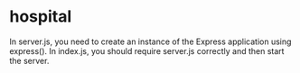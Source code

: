 # hospital
In server.js, you need to create an instance of the Express application using express().
In index.js, you should require server.js correctly and then start the server.
